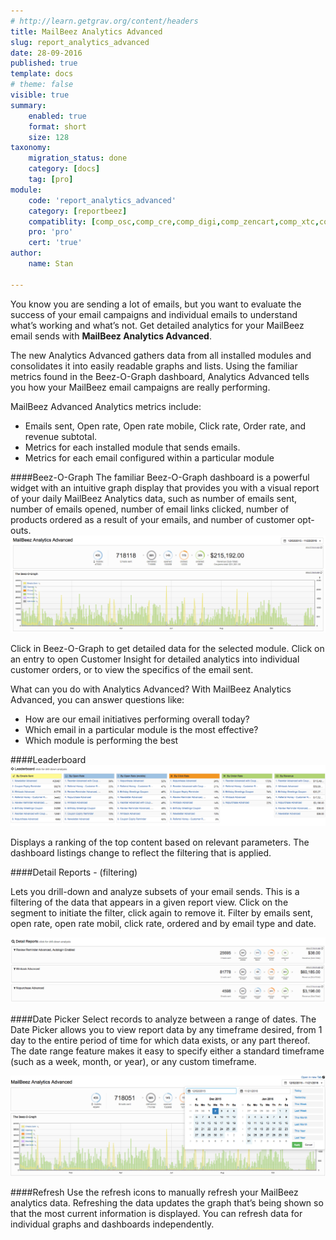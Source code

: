 ```yaml
---
# http://learn.getgrav.org/content/headers
title: MailBeez Analytics Advanced
slug: report_analytics_advanced
date: 28-09-2016
published: true
template: docs
# theme: false
visible: true
summary:
    enabled: true
    format: short
    size: 128
taxonomy:
    migration_status: done
    category: [docs]
    tag: [pro]
module:
    code: 'report_analytics_advanced'
    category: [reportbeez]
    compatiblity: [comp_osc,comp_cre,comp_digi,comp_zencart,comp_xtc,comp_gambio]
    pro: 'pro'
    cert: 'true'
author:
    name: Stan

---
```


You know you are sending a lot of emails, but you want to evaluate the success of your email campaigns and individual emails to understand what’s working and what’s not. Get detailed analytics for your MailBeez email sends with **MailBeez Analytics Advanced**.

The new Analytics Advanced gathers data from all installed modules and consolidates it into easily readable graphs and lists. Using the familiar metrics found in the Beez-O-Graph dashboard,  Analytics Advanced tells you how your MailBeez email campaigns are really performing.


MailBeez Advanced Analytics metrics include:
- Emails sent, Open rate, Open rate mobile, Click rate, Order rate, and revenue subtotal.
- Metrics for each installed module that sends emails.
- Metrics for each email configured within a particular module

####Beez-O-Graph
The familiar Beez-O-Graph dashboard is a powerful widget with an intuitive graph display that provides you with a visual report of your daily MailBeez Analytics data, such as number of emails sent, number of emails opened, number of email links clicked, number of products ordered as a result of your emails, and number of customer opt-outs. 
![image](analytics.dashboard.png?lightbox "analytics dashboard")

Click in Beez-O-Graph to get detailed data for the selected module. Click on an entry to open Customer Insight for detailed analytics into individual customer orders, or to view the specifics of the email sent.

What can you do with Analytics Advanced? With MailBeez Analytics Advanced, you can answer questions like:
- How are our email initiatives performing overall today?
- Which email in a particular module is the most effective?
- Which module is performing the best

####Leaderboard
![image](analytics.leaderboard.png?lightbox "analytics_leaderboard")

Displays a ranking of the top content based on relevant parameters. The dashboard listings change to reflect the filtering that is applied.


####Detail Reports - (filtering)

Lets you drill-down and analyze subsets of your email sends. This is a filtering of the data that appears in a given report view. Click on the segment to initiate the filter, click again to remove it. Filter by emails sent, open rate, open rate mobil, click rate, ordered and by email type and date.

![image](analytics.detail.reports.png?lightbox "analytics_detail_reports")

####Date Picker
Select records to analyze between a range of dates.
The Date Picker allows you to view report data by any timeframe desired, from 1 day to the entire period of time for which data exists, or any part thereof. The date range feature makes it easy to specify either a standard timeframe (such as a week, month, or year), or any custom timeframe. 

![image](analytics.date.picker.png?lightbox "analytics_date_picker")


####Refresh
Use the refresh icons to manually refresh your MailBeez analytics data.  Refreshing the data updates the graph that’s being shown so that the most current information is displayed.  You can refresh data for individual graphs and dashboards independently.


